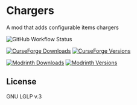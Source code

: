 # Chargers
A mod that adds configurable items chargers

![GitHub Workflow Status](https://img.shields.io/github/actions/workflow/status/GoryMoon/Chargers/ci.yml)

[![CurseForge Downloads](http://cf.way2muchnoise.eu/full_chargers_downloads.svg)](https://www.curseforge.com/minecraft/mc-mods/chargers)
[![CurseForge Versions](http://cf.way2muchnoise.eu/versions/chargers_all.svg)](https://www.curseforge.com/minecraft/mc-mods/chargers)

[![Modrinth Downloads](https://img.shields.io/modrinth/dt/chargers?color=1bd96a&label=Downlods&logo=Modrinth)](https://modrinth.com/mod/chargers)
[![Modrinth Versions](https://img.shields.io/modrinth/game-versions/chargers?color=1bd96a&label=Available%20for&logo=Modrinth)](https://modrinth.com/mod/chargers)

License
----

GNU LGLP v.3